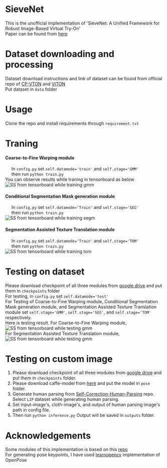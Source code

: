 # SieveNet #
This is the unofficial implementation of 'SieveNet: A Unified Framework for Robust Image-Based Virtual Try-On' </br>
Paper can be found from [here](https://arxiv.org/pdf/2001.06265.pdf)

# Dataset downloading and processing #
Dataset download instructions and link of dataset can be found from official repo of [CP-VTON](https://github.com/sergeywong/cp-vton) and [VITON](https://github.com/xthan/VITON) </br>
Put dataset in `data` folder

# Usage #
Clone the repo and install requirements through ```requirement.txt``` 

# Traning #
#### Coarse-to-Fine Warping module ####
&nbsp;&nbsp;&nbsp;&nbsp; In `config.py` set ```self.datamode='train'``` and ```self.stage='GMM'```
</br> &nbsp;&nbsp;&nbsp;&nbsp; then run ```python train.py```
</br> You can observe results while traning in tensorboard as below
</br>
![SS from tensorboard while training gmm](https://github.com/levindabhi/SieveNet/image/train_gmm.png)

####  Conditional Segmentation Mask generation module ####
&nbsp;&nbsp;&nbsp;&nbsp; In `config.py` set ```self.datamode='Train'``` and ```self.stage='SEG'```
</br> &nbsp;&nbsp;&nbsp;&nbsp; then run ```python train.py```
</br>
![SS from tensorboard while training segm](https://github.com/levindabhi/SieveNet/image/train_segm.jpeg)

####  Segmentation Assisted Texture Translation module ####
&nbsp;&nbsp;&nbsp;&nbsp; In `config.py` set ```self.datamode='Train'``` and ```self.stage='TOM'```
</br> &nbsp;&nbsp;&nbsp;&nbsp; then run ```python train.py```
</br>
![SS from tensorboard while training tom](https://github.com/levindabhi/SieveNet/image/train_tom.png)


# Testing on dataset #
Please download checkpoint of all three modules from [google drive](www.google.com) and put them in `checkpoints` folder
</br>
For testing, in `config.py` set ```self.datamode='test'```
</br> For Testing of Coarse-to-Fine Warping module, Conditional Segmentation Mask generation module, and Segmentation Assisted Texture Translation module set ```self.stage='GMM'```, ```self.stage='SEG'```, and ```self.stage='TOM'``` respectively.
</br>
Here is testing result. For Coarse-to-Fine Warping module,
</br>
![SS from tensorboard while testing gmm](https://github.com/levindabhi/SieveNet/image/test_gmm.png)
</br>For Segmentation Assisted Texture Translation module, 
</br>
![SS from tensorboard while testing gmm](https://github.com/levindabhi/SieveNet/image/test_tom.png)

# Testing on custom image #
1. Please download checkpoint of all three modules from [google drive](www.google.com) and put them in `checkpoints` folder.
2. Please download caffe-model from [here](http://posefs1.perception.cs.cmu.edu/OpenPose/models/pose/coco/pose_iter_440000.caffemodel) and put the model in `pose` folder. </br>
3. Generate human parsing from [Self-Correction-Human-Parsing](https://github.com/PeikeLi/Self-Correction-Human-Parsing) repo. Select `LIP` dataset while generating human parsing.</br>
4. Set input-image's, cloth-image's, and output of human parsing image's path in config file.</br>
5. Then run ```python inference.py```
Output will be saved in `outputs` folder.

# Acknowledgements #
Some modules of this implementation is based on this [repo](https://github.com/sergeywong/cp-vton)</br>
For generating pose keypoints, I have used [learnopencv](https://github.com/spmallick/learnopencv/tree/master/OpenPose-Multi-Person) implementation of OpenPose
